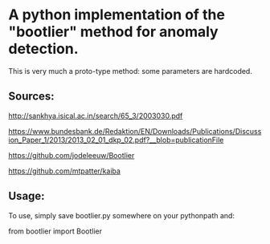# A python implementation of the "bootlier" method for anomaly detection.

This is very much a proto-type method: some parameters are hardcoded.

## Sources:
http://sankhya.isical.ac.in/search/65_3/2003030.pdf

https://www.bundesbank.de/Redaktion/EN/Downloads/Publications/Discussion_Paper_1/2013/2013_02_01_dkp_02.pdf?__blob=publicationFile

https://github.com/jodeleeuw/Bootlier

https://github.com/mtpatter/kaiba        

## Usage:
To use, simply save bootlier.py somewhere on your pythonpath and:

from bootlier import Bootlier
